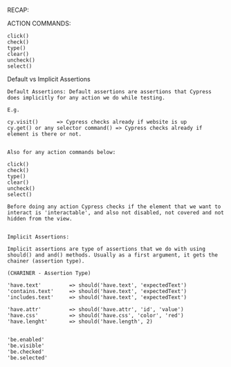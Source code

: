 RECAP:

ACTION COMMANDS:

    click()
    check()
    type()
    clear()
    uncheck()
    select()




Default vs Implicit Assertions

	Default Assertions: Default assertions are assertions that Cypress does implicitly for any action we do while testing.

	E.g.

	cy.visit()		=> Cypress checks already if website is up
	cy.get() or any selector command() => Cypress checks already if element is there or not.


	Also for any action commands below:

	click()
	check()
	type()
	clear()
	uncheck()
	select()

	Before doing any action Cypress checks if the element that we want to interact is 'interactable', and also not disabled, not covered and not hidden from the view.


	Implicit Assertions:

	Implicit assertions are type of assertions that we do with using should() and and() methods. Usually as a first argument, it gets the chainer (assertion type).

	(CHARINER - Assertion Type)

	'have.text'  		=> should('have.text', 'expectedText')
	'contains.text'  	=> should('have.text', 'expectedText')
	'includes.text'  	=> should('have.text', 'expectedText')

	'have.attr'			=> should('have.attr', 'id', 'value')
	'have.css'			=> should('have.css', 'color', 'red')
	'have.lenght'		=> should('have.length', 2)


	'be.enabled'
	'be.visible'
	'be.checked'
	'be.selected'